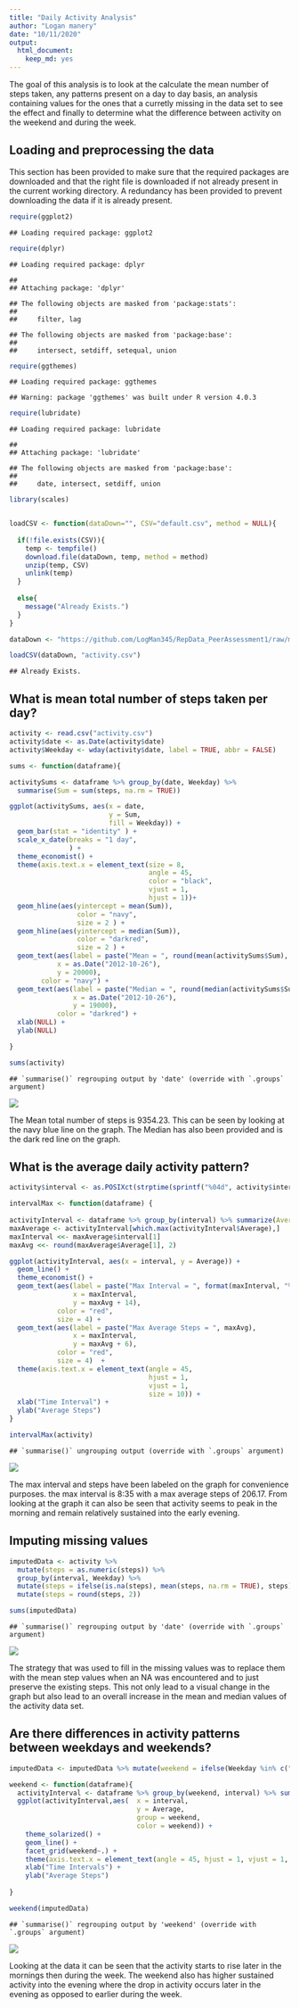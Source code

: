 ```yaml
---
title: "Daily Activity Analysis"
author: "Logan manery"
date: "10/11/2020"
output:
  html_document: 
    keep_md: yes
---
```




The goal of this analysis is to look at the calculate the mean number of steps taken, any patterns present on a day to day basis, an analysis containing values for the ones that a curretly missing in the data set to see the effect and finally to determine what the difference between activity on the weekend and during the week.

## Loading and preprocessing the data  
This section has been provided to make sure that the required packages are downloaded and that the right file is downloaded if not already present in the current working directory. A redundancy has been provided to prevent downloading the data if it is already present.



```r
require(ggplot2)
```

```
## Loading required package: ggplot2
```

```r
require(dplyr)
```

```
## Loading required package: dplyr
```

```
## 
## Attaching package: 'dplyr'
```

```
## The following objects are masked from 'package:stats':
## 
##     filter, lag
```

```
## The following objects are masked from 'package:base':
## 
##     intersect, setdiff, setequal, union
```

```r
require(ggthemes)
```

```
## Loading required package: ggthemes
```

```
## Warning: package 'ggthemes' was built under R version 4.0.3
```

```r
require(lubridate)
```

```
## Loading required package: lubridate
```

```
## 
## Attaching package: 'lubridate'
```

```
## The following objects are masked from 'package:base':
## 
##     date, intersect, setdiff, union
```

```r
library(scales)


loadCSV <- function(dataDown="", CSV="default.csv", method = NULL){
  
  if(!file.exists(CSV)){
    temp <- tempfile()
    download.file(dataDown, temp, method = method)
    unzip(temp, CSV)
    unlink(temp)
  }
  
  else{
    message("Already Exists.")
  }
}

dataDown <- "https://github.com/LogMan345/RepData_PeerAssessment1/raw/master/activity.zip"

loadCSV(dataDown, "activity.csv")
```

```
## Already Exists.
```


## What is mean total number of steps taken per day?


```r
activity <- read.csv("activity.csv")
activity$date <- as.Date(activity$date)
activity$Weekday <- wday(activity$date, label = TRUE, abbr = FALSE)

sums <- function(dataframe){

activitySums <- dataframe %>% group_by(date, Weekday) %>% 
  summarise(Sum = sum(steps, na.rm = TRUE))

ggplot(activitySums, aes(x = date, 
                         y = Sum, 
                         fill = Weekday)) + 
  geom_bar(stat = "identity" ) +
  scale_x_date(breaks = "1 day",
               ) +
  theme_economist() +
  theme(axis.text.x = element_text(size = 8,
                                   angle = 45,
                                   color = "black",
                                   vjust = 1,
                                   hjust = 1))+
  geom_hline(aes(yintercept = mean(Sum)), 
                 color = "navy",
                 size = 2 ) + 
  geom_hline(aes(yintercept = median(Sum)), 
                 color = "darkred",
                 size = 2 ) + 
  geom_text(aes(label = paste("Mean = ", round(mean(activitySums$Sum), 2) ), 
            x = as.Date("2012-10-26"), 
            y = 20000), 
        color = "navy") +
  geom_text(aes(label = paste("Median = ", round(median(activitySums$Sum), 2) ), 
                x = as.Date("2012-10-26"), 
                y = 19000),
            color = "darkred") +
  xlab(NULL) +
  ylab(NULL) 

}

sums(activity)
```

```
## `summarise()` regrouping output by 'date' (override with `.groups` argument)
```

![](PA1_template_files/figure-html/unnamed-chunk-2-1.png)<!-- -->

The Mean total number of steps is 9354.23. This can be seen by looking at the navy blue line on the graph.
The Median has also been provided and is the dark red line on the graph.

## What is the average daily activity pattern?


```r
activity$interval <- as.POSIXct(strptime(sprintf("%04d", activity$interval), format = "%H%M"))

intervalMax <- function(dataframe) {
  
activityInterval <- dataframe %>% group_by(interval) %>% summarize(Average = mean(steps, na.rm = TRUE)) %>% arrange(interval)
maxAverage <- activityInterval[which.max(activityInterval$Average),]
maxInterval <<- maxAverage$interval[1]
maxAvg <<- round(maxAverage$Average[1], 2)

ggplot(activityInterval, aes(x = interval, y = Average)) +
  geom_line() +
  theme_economist() +
  geom_text(aes(label = paste("Max Interval = ", format(maxInterval, "%H:%M")),
                x = maxInterval,
                y = maxAvg + 14),
            color = "red",
            size = 4) +
  geom_text(aes(label = paste("Max Average Steps = ", maxAvg), 
                x = maxInterval, 
                y = maxAvg + 6),
            color = "red",
            size = 4)  +
  theme(axis.text.x = element_text(angle = 45,
                                   hjust = 1,
                                   vjust = 1,
                                   size = 10)) +
  xlab("Time Interval") +
  ylab("Average Steps")
}

intervalMax(activity)
```

```
## `summarise()` ungrouping output (override with `.groups` argument)
```

![](PA1_template_files/figure-html/unnamed-chunk-3-1.png)<!-- -->

The max interval and steps have been labeled on the graph for convenience purposes. the max interval is 8:35 with a max average steps of 206.17. From looking at the graph it can also be seen that activity seems to peak in the morning and remain relatively sustained into the early evening.


## Imputing missing values


```r
imputedData <- activity %>% 
  mutate(steps = as.numeric(steps)) %>% 
  group_by(interval, Weekday) %>% 
  mutate(steps = ifelse(is.na(steps), mean(steps, na.rm = TRUE), steps)) %>% 
  mutate(steps = round(steps, 2))

sums(imputedData)
```

```
## `summarise()` regrouping output by 'date' (override with `.groups` argument)
```

![](PA1_template_files/figure-html/unnamed-chunk-4-1.png)<!-- -->

The strategy that was used to fill in the missing values was to replace them with the mean step values when an NA was encountered and to just preserve the existing steps. This not only lead to a visual change in the graph but also lead to an overall increase in the mean and median values of the activity data set.

## Are there differences in activity patterns between weekdays and weekends?


```r
imputedData <- imputedData %>% mutate(weekend = ifelse(Weekday %in% c("Saturday", "Sunday"), "weekend", "weekday"))

weekend <- function(dataframe){
  activityInterval <- dataframe %>% group_by(weekend, interval) %>% summarise(Average = mean(steps, na.rm = TRUE))
  ggplot(activityInterval,aes(  x = interval,
                                y = Average,
                                group = weekend,
                                color = weekend)) +
    theme_solarized() + 
    geom_line() +
    facet_grid(weekend~.) +
    theme(axis.text.x = element_text(angle = 45, hjust = 1, vjust = 1, size = 10)) +
    xlab("Time Intervals") +
    ylab("Average Steps")
    
}

weekend(imputedData)
```

```
## `summarise()` regrouping output by 'weekend' (override with `.groups` argument)
```

![](PA1_template_files/figure-html/unnamed-chunk-5-1.png)<!-- -->

Looking at the data it can be seen that the activity starts to rise later in the mornings then during the week. The weekend also has higher sustained activity into the evening where the drop in activity occurs later in the evening as opposed to earlier during the week.
